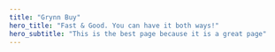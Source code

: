 ```yaml
---
title: "Grynn Buy"
hero_title: "Fast & Good. You can have it both ways!"
hero_subtitle: "This is the best page because it is a great page"
---
```

